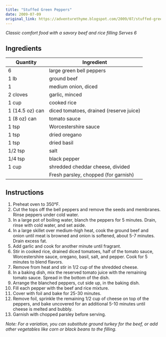 ```yaml
---
title: "Stuffed Green Peppers"
date: 2009-07-09
original_link: https://adventurethyme.blogspot.com/2009/07/stuffed-green-peppers.html
---
```


_Classic comfort food with a savory beef and rice filling_
_Serves 6_

## Ingredients


| Quantity | Ingredient |
| -------- | ---------- |
| 6 | large green bell peppers |
| 1 lb | ground beef |
| 1 | medium onion, diced |
| 2 cloves | garlic, minced |
| 1 cup | cooked rice |
| 1 (14.5 oz) can | diced tomatoes, drained (reserve juice) |
| 1 (8 oz) can | tomato sauce |
| 1 tsp | Worcestershire sauce |
| 1 tsp | dried oregano |
| 1 tsp | dried basil |
| 1/2 tsp | salt |
| 1/4 tsp | black pepper |
| 1 cup | shredded cheddar cheese, divided |
| | Fresh parsley, chopped (for garnish) |

## Instructions


1. Preheat oven to 350°F.
2. Cut the tops off the bell peppers and remove the seeds and membranes. Rinse peppers under cold water.
3. In a large pot of boiling water, blanch the peppers for 5 minutes. Drain, rinse with cold water, and set aside.
4. In a large skillet over medium-high heat, cook the ground beef and onion until meat is browned and onion is softened, about 5-7 minutes. Drain excess fat.
5. Add garlic and cook for another minute until fragrant.
6. Stir in cooked rice, drained diced tomatoes, half of the tomato sauce, Worcestershire sauce, oregano, basil, salt, and pepper. Cook for 5 minutes to blend flavors.
7. Remove from heat and stir in 1/2 cup of the shredded cheese.
8. In a baking dish, mix the reserved tomato juice with the remaining tomato sauce. Spread in the bottom of the dish.
9. Arrange the blanched peppers, cut side up, in the baking dish.
10. Fill each pepper with the beef and rice mixture.
11. Cover with foil and bake for 25-30 minutes.
12. Remove foil, sprinkle the remaining 1/2 cup of cheese on top of the peppers, and bake uncovered for an additional 5-10 minutes until cheese is melted and bubbly.
13. Garnish with chopped parsley before serving.

_Note: For a variation, you can substitute ground turkey for the beef, or add other vegetables like corn or black beans to the filling._
